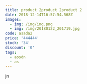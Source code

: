 ```yaml
---
title: product 2product 2product 2
date: 2018-12-14T16:57:54.568Z
images:
  - img: /img/img.png
  - img: /img/20180122_201719.jpg
code: asada2
price: '444444'
stock: '34'
discount: '0'
tags:
  - aosdn
  - as
---
```

jn
